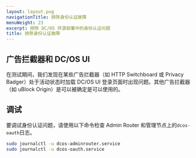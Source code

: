 ```yaml
---
layout: layout.pug
navigationTitle: 排除身份认证故障
menuWeight: 23
excerpt: 排除 DC/OS 开源部署中的身份认证问题
title: 排除身份认证故障
---
```

## 广告拦截器和 DC/OS UI

在测试期间，我们发现在某些广告拦截器（如 HTTP Switchboard 或 Privacy Badger）处于活动状态时加载 DC/OS UI 登录页面时出现问题。其他广告拦截器（如 uBlock Origin）是可以被确定是可以使用的。

## 调试 

要调试身份认证问题，请使用以下命令检查 Admin Router 和管理节点上的`dcos-oauth`日志。

```bash
sudo journalctl -u dcos-adminrouter.service
sudo journalctl -u dcos-oauth.service
```

 
